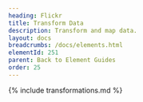 ```yaml
---
heading: Flickr
title: Transform Data
description: Transform and map data.
layout: docs
breadcrumbs: /docs/elements.html
elementId: 251
parent: Back to Element Guides
order: 25
---
```


{% include transformations.md %}
